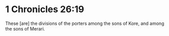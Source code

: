 # 1 Chronicles 26:19

These [are] the divisions of the porters among the sons of Kore, and among the sons of Merari.